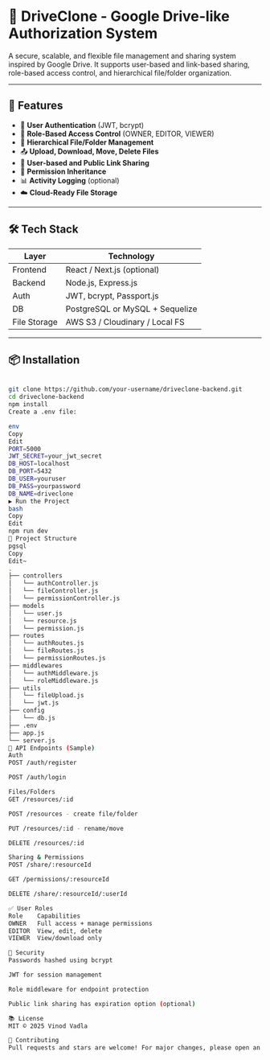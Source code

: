 # 📁 DriveClone - Google Drive-like Authorization System

A secure, scalable, and flexible file management and sharing system inspired by Google Drive. It supports user-based and link-based sharing, role-based access control, and hierarchical file/folder organization.

---

## 🚀 Features

- 🔐 **User Authentication** (JWT, bcrypt)
- 👤 **Role-Based Access Control** (OWNER, EDITOR, VIEWER)
- 📂 **Hierarchical File/Folder Management**
- 📤 **Upload, Download, Move, Delete Files**
- 🔗 **User-based and Public Link Sharing**
- 🧾 **Permission Inheritance**
- 📊 **Activity Logging** (optional)
- ☁️ **Cloud-Ready File Storage**

---

## 🛠️ Tech Stack

| Layer        | Technology                      |
| ------------ | ------------------------------- |
| Frontend     | React / Next.js (optional)      |
| Backend      | Node.js, Express.js             |
| Auth         | JWT, bcrypt, Passport.js        |
| DB           | PostgreSQL or MySQL + Sequelize |
| File Storage | AWS S3 / Cloudinary / Local FS  |

---

## 📦 Installation

```bash

git clone https://github.com/your-username/driveclone-backend.git
cd driveclone-backend
npm install
Create a .env file:

env
Copy
Edit
PORT=5000
JWT_SECRET=your_jwt_secret
DB_HOST=localhost
DB_PORT=5432
DB_USER=youruser
DB_PASS=yourpassword
DB_NAME=driveclone
▶️ Run the Project
bash
Copy
Edit
npm run dev
🧩 Project Structure
pgsql
Copy
Edit~
.
├── controllers
│   └── authController.js
│   └── fileController.js
│   └── permissionController.js
├── models
│   └── user.js
│   └── resource.js
│   └── permission.js
├── routes
│   └── authRoutes.js
│   └── fileRoutes.js
│   └── permissionRoutes.js
├── middlewares
│   └── authMiddleware.js
│   └── roleMiddleware.js
├── utils
│   └── fileUpload.js
│   └── jwt.js
├── config
│   └── db.js
├── .env
├── app.js
└── server.js
📄 API Endpoints (Sample)
Auth
POST /auth/register

POST /auth/login

Files/Folders
GET /resources/:id

POST /resources - create file/folder

PUT /resources/:id - rename/move

DELETE /resources/:id

Sharing & Permissions
POST /share/:resourceId

GET /permissions/:resourceId

DELETE /share/:resourceId/:userId

✅ User Roles
Role	Capabilities
OWNER	Full access + manage permissions
EDITOR	View, edit, delete
VIEWER	View/download only

🔐 Security
Passwords hashed using bcrypt

JWT for session management

Role middleware for endpoint protection

Public link sharing has expiration option (optional)

📚 License
MIT © 2025 Vinod Vadla

🤝 Contributing
Pull requests and stars are welcome! For major changes, please open an issue first.
```
